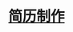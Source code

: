 # [简历制作](https://gitee.com/dev-edu/job-special/tree/main/02.%20%E7%AE%80%E5%8E%86%E5%88%B6%E4%BD%9C)
